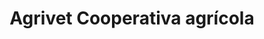 ---
title: "Agrivet Cooperativa agrícola"
url: /santiago/agrivet-cooperativa-agricola/
shop: granja
---